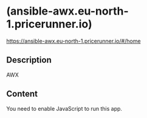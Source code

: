 # (ansible-awx.eu-north-1.pricerunner.io)

<https://ansible-awx.eu-north-1.pricerunner.io/#/home>

## Description

AWX

## Content

You need to enable JavaScript to run this app.
